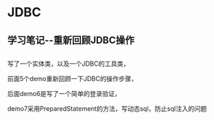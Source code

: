 # JDBC
## 学习笔记--重新回顾JDBC操作

## 
写了一个实体类，以及一个JDBC的工具类，

前面5个demo重新回顾一下JDBC的操作步骤，

后面demo6是写了一个简单的登录验证，

demo7采用PreparedStatement的方法，写动态sql，防止sql注入的问题
